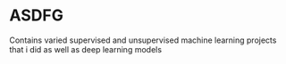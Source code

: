 # ASDFG
Contains varied supervised and unsupervised machine learning projects that i did as well as deep learning models
